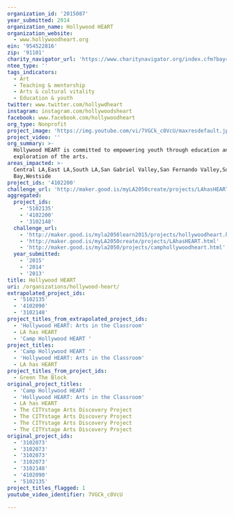 ```yaml
---
organization_id: '2015087'
year_submitted: 2014
organization_name: Hollywood HEART
organization_website:
  - www.hollywoodheart.org
ein: '954522816'
zip: '91101'
charity_navigator_url: 'https://www.charitynavigator.org/index.cfm?bay=search.profile&ein=954522816'
ntee_type: ''
tags_indicators:
  - Art
  - Teaching & mentorship
  - Arts & cultural vitality
  - Education & youth
twitter: www.twitter.com/hollywdheart
instagram: instagram.com/hollywoodsheart
facebook: www.facebook.com/hollywoodheart
org_type: Nonprofit
project_image: 'https://img.youtube.com/vi/7VGCk_c0VcU/maxresdefault.jpg'
project_video: ''
org_summary: >-
  Hollywood HEART is committed to empowering youth through education and
  exploration of the arts.
areas_impacted: >-
  Central LA,East LA,South LA,San Gabriel Valley,San Fernando Valley,South
  Bay,Westside
project_ids: '4102200'
challenge_url: 'http://maker.good.is/myLA2050create/projects/LAhasHEART.html'
aggregated:
  project_ids:
    - '5102135'
    - '4102200'
    - '3102148'
  challenge_url:
    - 'http://maker.good.is/myla2050learn2015/projects/hollywoodheart.html'
    - 'http://maker.good.is/myLA2050create/projects/LAhasHEART.html'
    - 'http://maker.good.is/myla2050/projects/camphollywoodheart.html'
  year_submitted:
    - '2015'
    - '2014'
    - '2013'
title: Hollywood HEART
uri: /organizations/hollywood-heart/
extrapolated_project_ids:
  - '5102135'
  - '4102090'
  - '3102148'
project_titles_from_extrapolated_project_ids:
  - 'Hollywood HEART: Arts in the Classroom'
  - LA has HEART
  - 'Camp Hollywood HEART '
project_titles:
  - 'Camp Hollywood HEART '
  - 'Hollywood HEART: Arts in the Classroom'
  - LA has HEART
project_titles_from_project_ids:
  - Green The Block
original_project_titles:
  - 'Camp Hollywood HEART '
  - 'Hollywood HEART: Arts in the Classroom'
  - LA has HEART
  - The CITYstage Arts Discovery Project
  - The CITYstage Arts Discovery Project
  - The CITYstage Arts Discovery Project
  - The CITYstage Arts Discovery Project
original_project_ids:
  - '3102073'
  - '3102073'
  - '3102073'
  - '3102073'
  - '3102148'
  - '4102090'
  - '5102135'
project_titles_flagged: 1
youtube_video_identifier: 7VGCk_c0VcU

---
```


